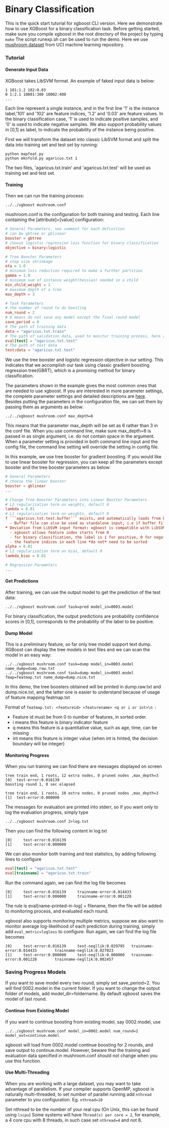 Binary Classification
=====================
This is the quick start tutorial for xgboost CLI version.
Here we demonstrate how to use XGBoost for a binary classification task. Before getting started, make sure you compile xgboost in the root directory of the project by typing ```make```
The script runexp.sh can be used to run the demo. Here we use [mushroom dataset](https://archive.ics.uci.edu/ml/datasets/Mushroom) from UCI machine learning repository.

### Tutorial
#### Generate Input Data
XGBoost takes LibSVM format. An example of faked input data is below:
```
1 101:1.2 102:0.03
0 1:2.1 10001:300 10002:400
...
```
Each line represent a single instance, and in the first line '1' is the instance label,'101' and '102' are feature indices, '1.2' and '0.03' are feature values. In the binary classification case, '1' is used to indicate positive samples, and '0' is used to indicate negative samples. We also support probability values in [0,1] as label, to indicate the probability of the instance being positive.


First we will transform the dataset into classic LibSVM format and split the data into training set and test set by running:
```
python mapfeat.py
python mknfold.py agaricus.txt 1
```
The two files, 'agaricus.txt.train' and 'agaricus.txt.test' will be used as training set and test set.

#### Training
Then we can run the training process:
```
../../xgboost mushroom.conf
```

mushroom.conf is the configuration for both training and testing. Each line containing the [attribute]=[value] configuration:

```conf
# General Parameters, see comment for each definition
# can be gbtree or gblinear
booster = gbtree
# choose logistic regression loss function for binary classification
objective = binary:logistic

# Tree Booster Parameters
# step size shrinkage
eta = 1.0
# minimum loss reduction required to make a further partition
gamma = 1.0
# minimum sum of instance weight(hessian) needed in a child
min_child_weight = 1
# maximum depth of a tree
max_depth = 3

# Task Parameters
# the number of round to do boosting
num_round = 2
# 0 means do not save any model except the final round model
save_period = 0
# The path of training data
data = "agaricus.txt.train"
# The path of validation data, used to monitor training process, here [test] sets name of the validation set
eval[test] = "agaricus.txt.test"
# The path of test data
test:data = "agaricus.txt.test"
```
We use the tree booster and logistic regression objective in our setting. This indicates that we accomplish our task using classic gradient boosting regression tree(GBRT), which is a promising method for binary classification.

The parameters shown in the example gives the most common ones that are needed to use xgboost.
If you are interested in more parameter settings, the complete parameter settings and detailed descriptions are [here](../../doc/parameter.md). Besides putting the parameters in the configuration file, we can set them by passing them as arguments as below:

```
../../xgboost mushroom.conf max_depth=6
```
This means that the parameter max_depth will be set as 6 rather than 3 in the conf file. When you use command line, make sure max_depth=6 is passed in as single argument, i.e. do not contain space in the argument. When a parameter setting is provided in both command line input and  the config file, the command line setting will override the setting in config file.

In this example, we use tree booster for gradient boosting. If you would like to use linear booster for regression, you can keep all the parameters except booster and the tree booster parameters as below:
```conf
# General Parameters
# choose the linear booster
booster = gblinear
...

# Change Tree Booster Parameters into Linear Booster Parameters
# L2 regularization term on weights, default 0
lambda = 0.01
# L1 regularization term on weights, default 0
f ```agaricus.txt.test.buffer``` exists, and automatically loads from binary buffer if possible, this can speedup training process when you do training many times. You can disable it by setting ```use_buffer=0```.
  - Buffer file can also be used as standalone input, i.e if buffer file exists, but original agaricus.txt.test was removed, xgboost will still run
* Deviation from LibSVM input format: xgboost is compatible with LibSVM format, with the following minor differences:
  - xgboost allows feature index starts from 0
  - for binary classification, the label is 1 for positive, 0 for negative, instead of +1,-1
  - the feature indices in each line *do not* need to be sorted
alpha = 0.01
# L2 regularization term on bias, default 0
lambda_bias = 0.01

# Regression Parameters
...
```

#### Get Predictions
After training, we can use the output model to get the prediction of the test data:
```
../../xgboost mushroom.conf task=pred model_in=0003.model
```
For binary classification, the output predictions are probability confidence scores in [0,1], corresponds to the probability of the label to be positive.

#### Dump Model
This is a preliminary feature, so far only tree model support text dump. XGBoost can display the tree models in text files and we can scan the model in an easy way:
```
../../xgboost mushroom.conf task=dump model_in=0003.model name_dump=dump.raw.txt
../../xgboost mushroom.conf task=dump model_in=0003.model fmap=featmap.txt name_dump=dump.nice.txt
```

In this demo, the tree boosters obtained will be printed in dump.raw.txt and dump.nice.txt, and the latter one is easier to understand because of usage of feature mapping featmap.txt

Format of ```featmap.txt: <featureid> <featurename> <q or i or int>\n ```:
  - Feature id must be from 0 to number of features, in sorted order.
  - i means this feature is binary indicator feature
  - q means this feature is a quantitative value, such as age, time, can be missing
  - int means this feature is integer value (when int is hinted, the decision boundary will be integer)

#### Monitoring Progress
When you run training we can find there are messages displayed on screen
```
tree train end, 1 roots, 12 extra nodes, 0 pruned nodes ,max_depth=3
[0]  test-error:0.016139
boosting round 1, 0 sec elapsed

tree train end, 1 roots, 10 extra nodes, 0 pruned nodes ,max_depth=3
[1]  test-error:0.000000
```
The messages for evaluation are printed into stderr, so if you want only to log the evaluation progress, simply type
```
../../xgboost mushroom.conf 2>log.txt
```
Then you can find the following content in log.txt
```
[0]     test-error:0.016139
[1]     test-error:0.000000
```
We can also monitor both training and test statistics, by adding following lines to configure
```conf
eval[test] = "agaricus.txt.test"
eval[trainname] = "agaricus.txt.train"
```
Run the command again, we can find the log file becomes
```
[0]     test-error:0.016139     trainname-error:0.014433
[1]     test-error:0.000000     trainname-error:0.001228
```
The rule is eval[name-printed-in-log] = filename, then the file will be added to monitoring process, and evaluated each round.

xgboost also supports monitoring multiple metrics, suppose we also want to monitor average log-likelihood of each prediction during training, simply add ```eval_metric=logloss``` to configure. Run again, we can find the log file becomes
```
[0]     test-error:0.016139     test-negllik:0.029795   trainname-error:0.014433        trainname-negllik:0.027023
[1]     test-error:0.000000     test-negllik:0.000000   trainname-error:0.001228        trainname-negllik:0.002457
```
### Saving Progress Models
If you want to save model every two round, simply set save_period=2. You will find 0002.model in the current folder. If you want to change the output folder of models, add model_dir=foldername. By default xgboost saves the model of last round.

#### Continue from Existing Model
If you want to continue boosting from existing model, say 0002.model, use
```
../../xgboost mushroom.conf model_in=0002.model num_round=2 model_out=continue.model
```
xgboost will load from 0002.model continue boosting for 2 rounds, and save output to continue.model. However, beware that the training and evaluation data specified in mushroom.conf should not change when you use this function.
#### Use Multi-Threading
When you are working with a large dataset, you may want to take advantage of parallelism. If your compiler supports OpenMP, xgboost is naturally multi-threaded, to set number of parallel running add ```nthread``` parameter to you configuration.
Eg. ```nthread=10```

Set nthread to be the number of your real cpu (On Unix, this can be found using ```lscpu```)
Some systems will have ```Thread(s) per core = 2```, for example, a 4 core cpu with 8 threads, in such case set ```nthread=4``` and not 8.

